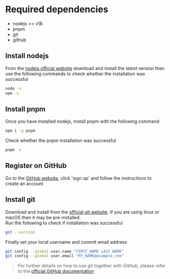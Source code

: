 # Required dependencies

- nodejs >= v18
- pnpm
- git
- github

## Install nodejs

From the [nodejs official website](https://nodejs.org/en/) download and install the latest version then use the following commands to check whether the installation was successful

```sh
node -v
npm -v
```

## Install pnpm

Once you have installed nodejs, install pnpm with the following command

```sh
npm i -g pnpm
```

Check whether the pnpm installation was successful

```sh
pnpm -v
```

## Register on GitHub

Go to the [GitHub website](https://github.com/), click 'sign up' and follow the instructions to create an account

## Install git

Download and install from the [official git website](https://git-scm.com/). If you are using linux or macOS then it may be pre-installed.  
Run the following to check if installation was successful

```sh
git --version
```

Finally set your local username and commit email address

```sh
git config --global user.name "FIRST_NAME LAST_NAME"
git config --global user.email "MY_NAME@example.com"
```

> For further details on how to use git together with GitHub, please refer to the [official GitHub documentation](https://docs.github.com/en/get-started/quickstart/set-up-git)

